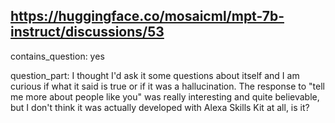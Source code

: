 ## https://huggingface.co/mosaicml/mpt-7b-instruct/discussions/53

contains_question: yes

question_part: I thought I'd ask it some questions about itself and I am curious if what it said is true or if it was a hallucination. The response to "tell me more about people like you" was really interesting and quite believable, but I don't think it was actually developed with Alexa Skills Kit at all, is it?